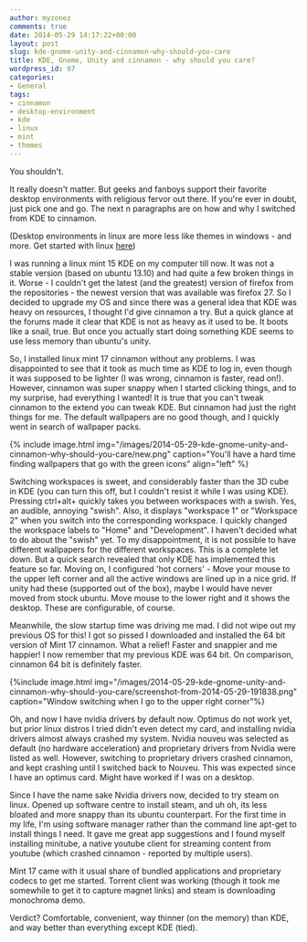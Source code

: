 ```yaml
---
author: myzonez
comments: true
date: 2014-05-29 14:17:22+00:00
layout: post
slug: kde-gnome-unity-and-cinnamon-why-should-you-care
title: KDE, Gnome, Unity and cinnamon - why should you care?
wordpress_id: 97
categories:
- General
tags:
- cinnamon
- desktop-environment
- kde
- linux
- mint
- themes
---
```


You shouldn't.

It really doesn't matter. But geeks and fanboys support their favorite desktop environments with religious fervor out there. If you're ever in doubt, just pick one and go. The next n paragraphs are on how and why I switched from KDE to cinnamon.

(Desktop environments in linux are more less like themes in windows - and more. Get started with linux [here](http://www.ubuntu.com/desktop))

I was running a linux mint 15 KDE on my computer till now. It was not a stable version (based on ubuntu 13.10) and had quite a few broken things in it. Worse - I couldn't get the latest (and the greatest) version of firefox from the repositories - the newest version that was available was firefox 27. So I decided to upgrade my OS and since there was a general idea that KDE was heavy on resources, I thought I'd give cinnamon a try. But a quick glance at the forums made it clear that KDE is not as heavy as it used to be. It boots like a snail, true. But once you actually start doing something KDE seems to use less memory than ubuntu's unity.

So, I installed linux mint 17 cinnamon without any problems. I was disappointed to see that it took as much time as KDE to log in, even though it was supposed to be lighter (I was wrong, cinnamon is faster, read on!). However, cinnamon was super snappy when I started clicking things, and to my surprise, had everything I wanted! It is true that you can't tweak cinnamon to the extend you can tweak KDE. But cinnamon had just the right things for me. The default wallpapers are no good though, and I quickly went in search of wallpaper packs.

{% include image.html img="/images/2014-05-29-kde-gnome-unity-and-cinnamon-why-should-you-care/new.png" caption="You'll have a hard time finding wallpapers that go with the green icons" align="left" %}

Switching workspaces is sweet, and considerably faster than the 3D cube in KDE (you can turn this off, but I couldn't resist it while I was using KDE). Pressing ctrl+alt+ quickly takes you between workspaces with a swish. Yes, an audible, annoying "swish". Also, it displays "workspace 1" or "Workspace 2" when you switch into the corresponding workspace. I quickly changed the workspace labels to "Home" and "Development". I haven't decided what to do about the "swish" yet. To my disappointment, it is not possible to have different wallpapers for the different workspaces. This is a complete let down. But a quick search revealed that only KDE has implemented this feature so far. Moving on, I configured 'hot corners' - Move your mouse to the upper left corner and all the active windows are lined up in a nice grid. If unity had these (supported out of the box), maybe I would have never moved from stock ubuntu. Move mouse to the lower right and it shows the desktop. These are configurable, of course.

Meanwhile, the slow startup time was driving me mad. I did not wipe out my previous OS for this! I got so pissed I downloaded and installed the 64 bit version of Mint 17 cinnamon. What a relief! Faster and snappier and me happier! I now remember that my previous KDE was 64 bit. On comparison, cinnamon 64 bit is definitely faster.

{%include image.html img="/images/2014-05-29-kde-gnome-unity-and-cinnamon-why-should-you-care/screenshot-from-2014-05-29-191838.png" caption="Window switching when I go to the upper right corner"%}

Oh, and now I have nvidia drivers by default now. Optimus do not work yet, but prior linux distros I tried didn't even detect my card, and installing nvidia drivers almost always crashed my system. Nvidia nouveu was selected as default (no hardware acceleration) and proprietary drivers from Nvidia were listed as well. However, switching to proprietary drivers crashed cinnamon, and kept crashing until I switched back to Nouveu. This was expected since I have an optimus card. Might have worked if I was on a desktop.

Since I have the name sake Nvidia drivers now, decided to try steam on linux. Opened up software centre to install steam, and uh oh, its less bloated and more snappy than its ubuntu counterpart. For the first time in my life, I'm using software manager rather than the command line apt-get to install things I need. It gave me great app suggestions and I found myself installing minitube, a native youtube client for streaming content from youtube (which crashed cinnamon - reported by multiple users).

Mint 17 came with it usual share of bundled applications and proprietary codecs to get me started. Torrent client was working (though it took me somewhile to get it to capture magnet links) and steam is downloading monochroma demo.

Verdict? Comfortable, convenient, way thinner (on the memory) than KDE, and way better than everything except KDE (tied).
